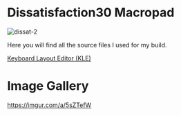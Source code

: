 # Dissatisfaction30 Macropad

![dissat-2](https://user-images.githubusercontent.com/800930/186301179-d491568f-f4f8-498a-8bcc-8723f6fd946e.jpg)

Here you will find all the source files I used for my build.


[Keyboard Layout Editor (KLE)](http://www.keyboard-layout-editor.com/#/gists/a50e7cce1739c047275b94c15fb516cc)



# Image Gallery
https://imgur.com/a/5sZTefW
